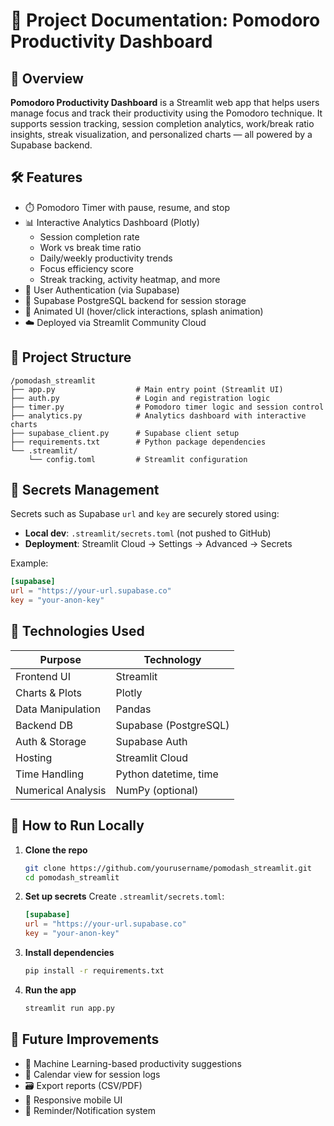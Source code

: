 
# 📘 Project Documentation: Pomodoro Productivity Dashboard

## 📌 Overview
**Pomodoro Productivity Dashboard** is a Streamlit web app that helps users manage focus and track their productivity using the Pomodoro technique. It supports session tracking, session completion analytics, work/break ratio insights, streak visualization, and personalized charts — all powered by a Supabase backend.

## 🛠️ Features
- ⏱️ Pomodoro Timer with pause, resume, and stop
- 📊 Interactive Analytics Dashboard (Plotly)
  - Session completion rate
  - Work vs break time ratio
  - Daily/weekly productivity trends
  - Focus efficiency score
  - Streak tracking, activity heatmap, and more
- 🔐 User Authentication (via Supabase)
- 📁 Supabase PostgreSQL backend for session storage
- 🎨 Animated UI (hover/click interactions, splash animation)
- ☁️ Deployed via Streamlit Community Cloud

## 📂 Project Structure
```
/pomodash_streamlit
├── app.py                  # Main entry point (Streamlit UI)
├── auth.py                 # Login and registration logic
├── timer.py                # Pomodoro timer logic and session control
├── analytics.py            # Analytics dashboard with interactive charts
├── supabase_client.py      # Supabase client setup
├── requirements.txt        # Python package dependencies
└── .streamlit/
    └── config.toml         # Streamlit configuration
```

## 🔑 Secrets Management
Secrets such as Supabase `url` and `key` are securely stored using:
- **Local dev**: `.streamlit/secrets.toml` (not pushed to GitHub)
- **Deployment**: Streamlit Cloud → Settings → Advanced → Secrets

Example:
```toml
[supabase]
url = "https://your-url.supabase.co"
key = "your-anon-key"
```

## 🧪 Technologies Used
| Purpose             | Technology     |
|---------------------|----------------|
| Frontend UI         | Streamlit      |
| Charts & Plots      | Plotly         |
| Data Manipulation   | Pandas         |
| Backend DB          | Supabase (PostgreSQL) |
| Auth & Storage      | Supabase Auth  |
| Hosting             | Streamlit Cloud |
| Time Handling       | Python datetime, time |
| Numerical Analysis  | NumPy (optional) |

## 🚀 How to Run Locally

1. **Clone the repo**
   ```bash
   git clone https://github.com/yourusername/pomodash_streamlit.git
   cd pomodash_streamlit
   ```

2. **Set up secrets**
   Create `.streamlit/secrets.toml`:
   ```toml
   [supabase]
   url = "https://your-url.supabase.co"
   key = "your-anon-key"
   ```

3. **Install dependencies**
   ```bash
   pip install -r requirements.txt
   ```

4. **Run the app**
   ```bash
   streamlit run app.py
   ```

## 📝 Future Improvements
- 🧠 Machine Learning-based productivity suggestions
- 📆 Calendar view for session logs
- 🗃 Export reports (CSV/PDF)
- 📱 Responsive mobile UI
- 🔔 Reminder/Notification system
